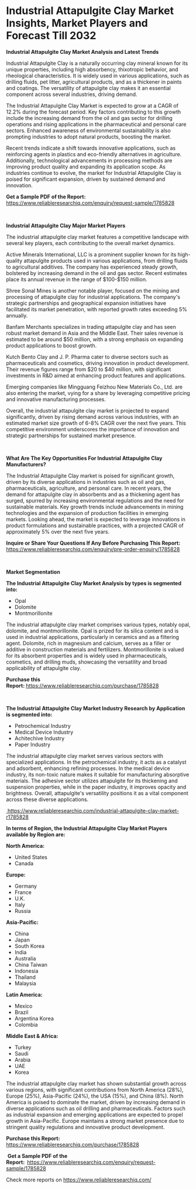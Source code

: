 <p><h1>Industrial Attapulgite Clay Market Insights, Market Players and Forecast Till 2032</h1></p><p><strong>Industrial Attapulgite Clay Market Analysis and Latest Trends</strong></p>
<p><p>Industrial Attapulgite Clay is a naturally occurring clay mineral known for its unique properties, including high absorbency, thixotropic behavior, and rheological characteristics. It is widely used in various applications, such as drilling fluids, pet litter, agricultural products, and as a thickener in paints and coatings. The versatility of attapulgite clay makes it an essential component across several industries, driving demand.</p><p>The Industrial Attapulgite Clay Market is expected to grow at a CAGR of 12.2% during the forecast period. Key factors contributing to this growth include the increasing demand from the oil and gas sector for drilling operations and rising applications in the pharmaceutical and personal care sectors. Enhanced awareness of environmental sustainability is also prompting industries to adopt natural products, boosting the market.</p><p>Recent trends indicate a shift towards innovative applications, such as reinforcing agents in plastics and eco-friendly alternatives in agriculture. Additionally, technological advancements in processing methods are improving product quality and expanding its application scope. As industries continue to evolve, the market for Industrial Attapulgite Clay is poised for significant expansion, driven by sustained demand and innovation.</p></p>
<p><strong>Get a Sample PDF of the Report:&nbsp;</strong> <a href="https://www.reliableresearchiq.com/enquiry/request-sample/1785828?utm_campaign=3136&utm_medium=2&utm_source=Github&utm_content=ia&utm_term=25032025&utm_id=industrial-attapulgite-clay">https://www.reliableresearchiq.com/enquiry/request-sample/1785828</a></p>
<p>&nbsp;</p>
<p><strong>Industrial Attapulgite Clay Major Market Players</strong></p>
<p><p>The industrial attapulgite clay market features a competitive landscape with several key players, each contributing to the overall market dynamics. </p><p>Active Minerals International, LLC is a prominent supplier known for its high-quality attapulgite products used in various applications, from drilling fluids to agricultural additives. The company has experienced steady growth, bolstered by increasing demand in the oil and gas sector. Recent estimates place its annual revenue in the range of $100-$150 million.</p><p>Shree Sonal Mines is another notable player, focused on the mining and processing of attapulgite clay for industrial applications. The company's strategic partnerships and geographical expansion initiatives have facilitated its market penetration, with reported growth rates exceeding 5% annually.</p><p>Banfam Merchants specializes in trading attapulgite clay and has seen robust market demand in Asia and the Middle East. Their sales revenue is estimated to be around $50 million, with a strong emphasis on expanding product applications to boost growth.</p><p>Kutch Bento Clay and J. P. Pharma cater to diverse sectors such as pharmaceuticals and cosmetics, driving innovation in product development. Their revenue figures range from $20 to $40 million, with significant investments in R&D aimed at enhancing product features and applications.</p><p>Emerging companies like Mingguang Feizhou New Materials Co., Ltd. are also entering the market, vying for a share by leveraging competitive pricing and innovative manufacturing processes. </p><p>Overall, the industrial attapulgite clay market is projected to expand significantly, driven by rising demand across various industries, with an estimated market size growth of 6-8% CAGR over the next five years. This competitive environment underscores the importance of innovation and strategic partnerships for sustained market presence.</p></p>
<p>&nbsp;</p>
<p><strong>What Are The Key Opportunities For Industrial Attapulgite Clay Manufacturers?</strong></p>
<p><p>The Industrial Attapulgite Clay market is poised for significant growth, driven by its diverse applications in industries such as oil and gas, pharmaceuticals, agriculture, and personal care. In recent years, the demand for attapulgite clay in absorbents and as a thickening agent has surged, spurred by increasing environmental regulations and the need for sustainable materials. Key growth trends include advancements in mining technologies and the expansion of production facilities in emerging markets. Looking ahead, the market is expected to leverage innovations in product formulations and sustainable practices, with a projected CAGR of approximately 5% over the next five years.</p></p>
<p><strong>Inquire or Share Your Questions If Any Before Purchasing This Report:</strong> <a href="https://www.reliableresearchiq.com/enquiry/pre-order-enquiry/1785828?utm_campaign=3136&utm_medium=2&utm_source=Github&utm_content=ia&utm_term=25032025&utm_id=industrial-attapulgite-clay">https://www.reliableresearchiq.com/enquiry/pre-order-enquiry/1785828</a></p>
<p>&nbsp;</p>
<p><strong>Market Segmentation</strong></p>
<p><strong>The Industrial Attapulgite Clay Market Analysis by types is segmented into:</strong></p>
<p><ul><li>Opal</li><li>Dolomite</li><li>Montmorillonite</li></ul></p>
<p><p>The industrial attapulgite clay market comprises various types, notably opal, dolomite, and montmorillonite. Opal is prized for its silica content and is used in industrial applications, particularly in ceramics and as a filtering agent. Dolomite, rich in magnesium and calcium, serves as a filler or additive in construction materials and fertilizers. Montmorillonite is valued for its absorbent properties and is widely used in pharmaceuticals, cosmetics, and drilling muds, showcasing the versatility and broad applicability of attapulgite clay.</p></p>
<p><strong>Purchase this Report:&nbsp;</strong><a href="https://www.reliableresearchiq.com/purchase/1785828?utm_campaign=3136&utm_medium=2&utm_source=Github&utm_content=ia&utm_term=25032025&utm_id=industrial-attapulgite-clay">https://www.reliableresearchiq.com/purchase/1785828</a></p>
<p>&nbsp;</p>
<p><strong>The Industrial Attapulgite Clay Market Industry Research by Application is segmented into:</strong></p>
<p><ul><li>Petrochemical Industry</li><li>Medical Device Industry</li><li>Achitechive Industry</li><li>Paper Industry</li></ul></p>
<p><p>The industrial attapulgite clay market serves various sectors with specialized applications. In the petrochemical industry, it acts as a catalyst and adsorbent, enhancing refining processes. In the medical device industry, its non-toxic nature makes it suitable for manufacturing absorptive materials. The adhesive sector utilizes attapulgite for its thickening and suspension properties, while in the paper industry, it improves opacity and brightness. Overall, attapulgite's versatility positions it as a vital component across these diverse applications.</p></p>
<p><a href="https://www.reliableresearchiq.com/industrial-attapulgite-clay-market-r1785828?utm_campaign=3136&utm_medium=2&utm_source=Github&utm_content=ia&utm_term=25032025&utm_id=industrial-attapulgite-clay">&nbsp;https://www.reliableresearchiq.com/industrial-attapulgite-clay-market-r1785828</a></p>
<p><strong>In terms of Region, the Industrial Attapulgite Clay Market Players available by Region are:</strong></p>
<p>
    <p> <strong> North America: </strong>
        <ul>
            <li>United States</li>
            <li>Canada</li>
        </ul>
        </p> 
    <p> <strong> Europe: </strong>
        <ul>
            <li>Germany</li>
            <li>France</li>
            <li>U.K.</li>
            <li>Italy</li>
            <li>Russia</li>
        </ul>
        </p> 
    <p> <strong> Asia-Pacific: </strong>
        <ul>
            <li>China</li>
            <li>Japan</li>
            <li>South Korea</li>
            <li>India</li>
            <li>Australia</li>
            <li>China Taiwan</li>
            <li>Indonesia</li>
            <li>Thailand</li>
            <li>Malaysia</li>
        </ul>
        </p> 
    <p> <strong> Latin America: </strong>
        <ul>
            <li>Mexico</li>
            <li>Brazil</li>
            <li>Argentina Korea</li>
            <li>Colombia</li>
        </ul>
        </p> 
    <p> <strong> Middle East & Africa: </strong>
        <ul>
            <li>Turkey</li>
            <li>Saudi</li>
            <li>Arabia</li>
            <li>UAE</li>
            <li>Korea</li>
        </ul>
    </p>
    </p>
<p><p>The industrial attapulgite clay market has shown substantial growth across various regions, with significant contributions from North America (28%), Europe (25%), Asia-Pacific (24%), the USA (15%), and China (8%). North America is poised to dominate the market, driven by increasing demand in diverse applications such as oil drilling and pharmaceuticals. Factors such as industrial expansion and emerging applications are expected to propel growth in Asia-Pacific. Europe maintains a strong market presence due to stringent quality regulations and innovative product development.</p></p>
<p><strong>Purchase this Report: </strong><a href="https://www.reliableresearchiq.com/purchase/1785828?utm_campaign=3136&utm_medium=2&utm_source=Github&utm_content=ia&utm_term=25032025&utm_id=industrial-attapulgite-clay">https://www.reliableresearchiq.com/purchase/1785828</a></p>
<p>&nbsp;<strong>Get a Sample PDF of the Report:&nbsp;&nbsp;</strong><a href="https://www.reliableresearchiq.com/enquiry/request-sample/1785828?utm_campaign=3136&utm_medium=2&utm_source=Github&utm_content=ia&utm_term=25032025&utm_id=industrial-attapulgite-clay">https://www.reliableresearchiq.com/enquiry/request-sample/1785828</a></p>
<p><strong></strong></p>
<p>Check more reports on <a href="https://www.reliableresearchiq.com/?utm_campaign=3136&utm_medium=2&utm_source=Github&utm_content=ia&utm_term=25032025&utm_id=industrial-attapulgite-clay">https://www.reliableresearchiq.com/</a></p>